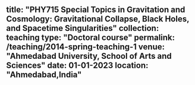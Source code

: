 title: "PHY715 Special Topics in Gravitation and Cosmology: Gravitational Collapse, Black Holes, and Spacetime Singularities"
collection: teaching
type: "Doctoral course"
permalink: /teaching/2014-spring-teaching-1
venue: "Ahmedabad University, School of Arts and Sciences"
date: 01-01-2023
location: "Ahmedabad,India"
---

